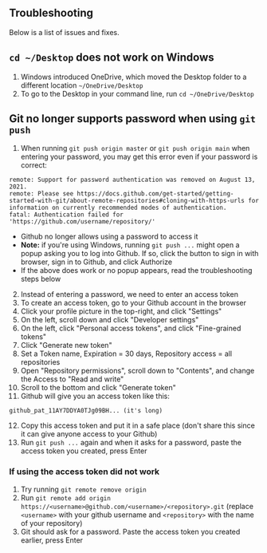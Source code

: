 ## Troubleshooting
Below is a list of issues and fixes.

## `cd ~/Desktop` does not work on Windows
1. Windows introduced OneDrive, which moved the Desktop folder to a different location `~/OneDrive/Desktop`
2. To go to the Desktop in your command line, run `cd ~/OneDrive/Desktop`

## Git no longer supports password when using `git push`
1. When running `git push origin master` or `git push origin main` when entering your password, you may get this error even if your password is correct:
```
remote: Support for password authentication was removed on August 13, 2021.
remote: Please see https://docs.github.com/get-started/getting-started-with-git/about-remote-repositories#cloning-with-https-urls for information on currently recommended modes of authentication.
fatal: Authentication failed for 'https://github.com/username/repository/'
```
- Github no longer allows using a password to access it
- **Note:** if you're using Windows, running `git push ...` might open a popup asking you to log into Github. If so, click the button to sign in with browser, sign in to Github, and click Authorize
- If the above does work or no popup appears, read the troubleshooting steps below

2. Instead of entering a password, we need to enter an access token
3. To create an access token, go to your Github account in the browser
4. Click your profile picture in the top-right, and click "Settings"
5. On the left, scroll down and click "Developer settings"
6. On the left, click "Personal access tokens", and click "Fine-grained tokens"
7. Click "Generate new token"
8. Set a Token name, Expiration = 30 days, Repository access = all repositories
9. Open "Repository permissions", scroll down to "Contents", and change the Access to "Read and write"
10. Scroll to the bottom and click "Generate token"
11. Github will give you an access token like this:
```
github_pat_11AY7DDYA0TJg09BH... (it's long)
```
12. Copy this access token and put it in a safe place (don't share this since it can give anyone access to your Github)
13. Run `git push ...` again and when it asks for a password, paste the access token you created, press Enter

### If using the access token did not work
1. Try running `git remote remove origin`
2. Run `git remote add origin https://<username>@github.com/<username>/<repository>.git` (replace `<username>` with your github username and `<repository>` with the name of your repository)
3. Git should ask for a password. Paste the access token you created earlier, press Enter

